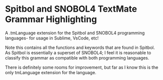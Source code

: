 # Spitbol and SNOBOL4 TextMate Grammar Highlighting

A .tmLanguage extension for the Spitbol and SNOBOL4 programming languages- for usage in Sublime, VsCode, etc!

Note this contains all the functions and keywords that are found in Spitbol.  As Spitbol is essentially a superset of SNOBOL4; I feel it is reasonable to classify this grammar as compatible with both programming languages.

There is definitely some rooms for improvement, but far as I know this is the only tmLanguage extension for the language.
